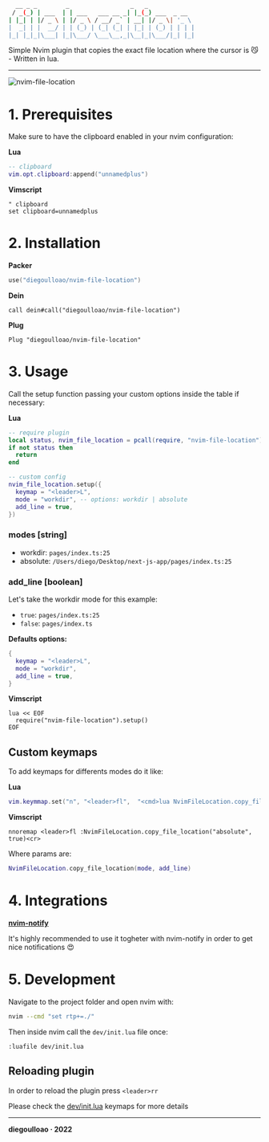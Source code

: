 ```bash
  __ _ _        _                 _   _             
 / _(_) | ___  | | ___   ___ __ _| |_(_) ___  _ __  
| |_| | |/ _ \ | |/ _ \ / __/ _` | __| |/ _ \| '_ \ 
|  _| | |  __/ | | (_) | (_| (_| | |_| | (_) | | | |
|_| |_|_|\___| |_|\___/ \___\__,_|\__|_|\___/|_| |_|

```
Simple Nvim plugin that copies the exact file location where the cursor is 😼 - Written in lua.

----

![nvim-file-location](https://user-images.githubusercontent.com/45423661/200167439-cbdc2a41-8e45-466b-b74c-83a8b474a24b.gif)

# 1. Prerequisites
Make sure to have the clipboard enabled in your nvim configuration:

**Lua**
```lua
-- clipboard
vim.opt.clipboard:append("unnamedplus")
```

**Vimscript**
```vim
" clipboard
set clipboard=unnamedplus
```

# 2. Installation

**Packer**
```lua
use("diegoulloao/nvim-file-location")
```

**Dein**
```vim
call dein#call("diegoulloao/nvim-file-location")
```

**Plug**
```vim
Plug "diegoulloao/nvim-file-location"
```

# 3. Usage
Call the setup function passing your custom options inside the table if necessary:

**Lua**
```lua
-- require plugin
local status, nvim_file_location = pcall(require, "nvim-file-location")
if not status then
  return
end

-- custom config
nvim_file_location.setup({
  keymap = "<leader>L",
  mode = "workdir", -- options: workdir | absolute
  add_line = true,
})
```

### modes [string]
- workdir: `pages/index.ts:25`
- absolute: `/Users/diego/Desktop/next-js-app/pages/index.ts:25`

### add_line [boolean]
Let's take the workdir mode for this example:

- `true`: `pages/index.ts:25`
- `false`: `pages/index.ts`

**Defaults options:**
```lua
{
  keymap = "<leader>L",
  mode = "workdir",
  add_line = true,
}
```

**Vimscript**
```vim
lua << EOF
  require("nvim-file-location").setup()
EOF
```

## Custom keymaps
To add keymaps for differents modes do it like:

**Lua**
```lua
vim.keymmap.set("n", "<leader>fl",  "<cmd>lua NvimFileLocation.copy_file_location('absolute', true)<cr>")
```

**Vimscript**
```vim
nnoremap <leader>fl :NvimFileLocation.copy_file_location("absolute", true)<cr>
```

Where params are:
```lua
NvimFileLocation.copy_file_location(mode, add_line)
```

# 4. Integrations
**[nvim-notify](https://github.com/rcarriga/nvim-notify)**

It's highly recommended to use it togheter with nvim-notify in order to get nice notifications 😍

# 5. Development
Navigate to the project folder and open nvim with:

```bash
nvim --cmd "set rtp+=./"
```

Then inside nvim call the `dev/init.lua` file once:
```
:luafile dev/init.lua
```
## Reloading plugin
In order to reload the plugin press `<leader>rr`

Please check the [dev/init.lua](https://github.com/diegoulloao/nvim-file-location/blob/dev/dev/init.lua#L17) keymaps for more details

---
**diegoulloao · 2022**
